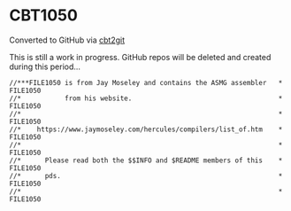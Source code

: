 # CBT1050
Converted to GitHub via [cbt2git](https://github.com/wizardofzos/cbt2git)

This is still a work in progress. GitHub repos will be deleted and created during this period...

```
//***FILE1050 is from Jay Moseley and contains the ASMG assembler   *   FILE1050
//*           from his website.                                     *   FILE1050
//*                                                                 *   FILE1050
//*    https://www.jaymoseley.com/hercules/compilers/list_of.htm    *   FILE1050
//*                                                                 *   FILE1050
//*      Please read both the $$INFO and $README members of this    *   FILE1050
//*      pds.                                                       *   FILE1050
//*                                                                 *   FILE1050
```
